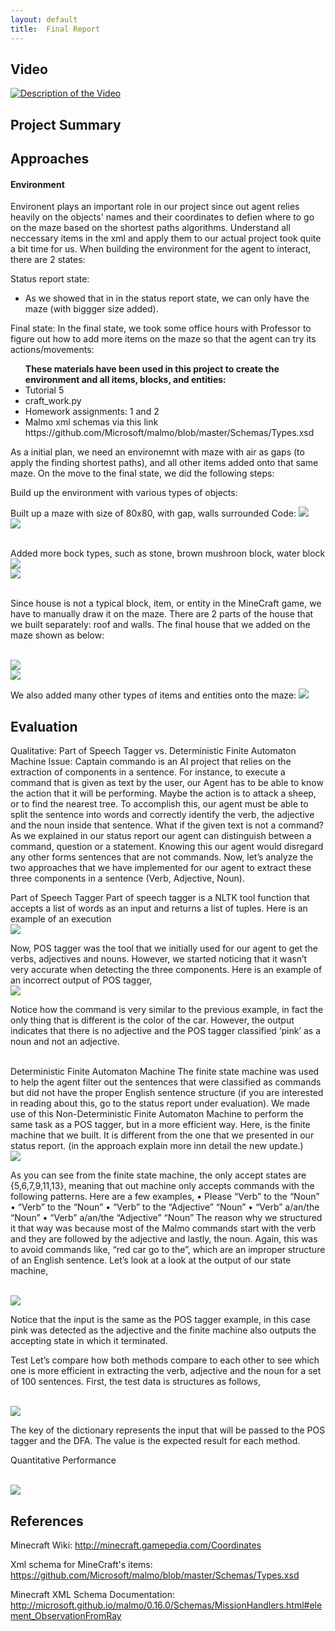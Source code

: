 ```yaml
---
layout: default
title:  Final Report
---
```


## Video

[![Description of the Video](https://img.youtube.com/vi/FI3aW0RabBg/0.jpg)](https://www.youtube.com/watch?v=FI3aW0RabBg)

## Project Summary

## Approaches
<h4>Environment</h4>

Environent plays an important role in our project since out agent relies heavily on the objects' names and their coordinates to defien where to go on the maze based on the shortest paths algorithms.  Understand all neccessary items in the xml and apply them to our actual project took quite a bit time for us.  When building the environment for the agent to interact, there are 2 states:

Status report state:
- As we showed that in in the status report state, we can only have the maze (with biggger size added).

Final state: 
In the final state, we took some office hours with Professor to figure out how to add more items on the maze so that the agent can try its actions/movements:

<ul><b>These materials have been used in this project to create the environment and all items, blocks, and entities:</b>
  <li>Tutorial 5</li>
  <li>craft_work.py</li>
  <li>Homework assignments: 1 and 2</li>
  <li>Malmo xml schemas via this link https://github.com/Microsoft/malmo/blob/master/Schemas/Types.xsd</li>
</ul>

As a initial plan, we need an environemnt with maze with air as gaps (to apply the finding shortest paths), and all other items added onto that same maze.  On the move to the final state, we did the following steps:

Build up the environment with various types of objects:

Built up a maze with size of 80x80, with gap, walls surrounded
Code:
<img src="http://farm5.staticflickr.com/4262/35079539232_e6a313a361_b.jpg">
<br>
<img src="http://farm5.staticflickr.com/4238/35205019196_d29a17defe_b.jpg">


<br>Added more bock types, such as stone, brown mushroon block, water block
<img src="http://farm5.staticflickr.com/4244/35115539441_db38d744a6_b.jpg">
<br>
<img src="http://farm5.staticflickr.com/4227/35205250156_2b1254454c_b.jpg">

<br>Since house is not a typical block, item, or entity in the MineCraft game, we have to manually draw it on the maze.  There are 2 parts of the house that we built separately: roof and walls.  The final house that we added on the maze shown as below:

<br><img src="http://farm5.staticflickr.com/4247/35157519921_fcd372813f_b.jpg">
<br>
<img src="http://farm5.staticflickr.com/4275/35121143702_7d4d37fa24_b.jpg">

We also added many other types of items and entities onto the maze:
<img src="http://farm5.staticflickr.com/4277/34900234660_eea9cdcee3_b.jpg">





## Evaluation
Qualitative:
Part of Speech Tagger vs. Deterministic Finite Automaton Machine 
Issue: Captain commando is an AI project that relies on the extraction of components in a sentence. For instance, to execute a command that is given as text by the user, our Agent has to be able to know the action that it will be performing. Maybe the action is to attack a sheep, or to find the nearest tree. To accomplish this, our agent must be able to split the sentence into words and correctly identify the verb, the adjective and the noun inside that sentence. What if the given text is not a command? As we explained in our status report our agent can distinguish between a command, question or a statement. Knowing this our agent would disregard any other forms sentences that are not commands.  Now, let’s analyze the two approaches that we have implemented for our agent to extract these three components in a sentence (Verb, Adjective, Noun).

Part of Speech Tagger
Part of speech tagger is a NLTK tool function that accepts a list of words as an input and returns a list of tuples. 
Here is an example of an execution 
<br><img src="http://farm5.staticflickr.com/4234/35168377281_6f27073853_b.jpg">

Now, POS tagger was the tool that we initially used for our agent to get the verbs, adjectives and nouns. However, we started noticing that it wasn’t very accurate when detecting the three components. 
Here is an example of an incorrect output of POS tagger,
<br><img src="http://farm5.staticflickr.com/4284/34454444504_83521a11ef_b.jpg"> 

Notice how the command is very similar to the previous example, in fact the only thing that is different is the color of the car. However, the output indicates that there is no adjective and the POS tagger classified ‘pink’ as a noun and not an adjective.

<br>
Deterministic Finite Automaton Machine
The finite state machine was used to help the agent filter out the sentences that were classified as commands but did not have the proper English sentence structure (if you are interested in reading about this, go to the status report under evaluation). We made use of this Non-Deterministic Finite Automaton Machine to perform the same task as a POS tagger, but in a more efficient way. 
Here, is the finite machine that we built. It is different from the one that we presented in our status report. (in the approach explain more inn detail the new update.)

<br>
<img src="blob:https://www.flickr.com/60475818-b694-4718-82e2-b752857c4b4b">

As you can see from the finite state machine, the only accept states are {5,6,7,9,11,13}, meaning that out machine only accepts commands with the following patterns.
Here are a few examples,
•	Please “Verb” to the “Noun”
•	“Verb” to the “Noun”
•	“Verb” to the “Adjective” “Noun”
•	“Verb” a/an/the “Noun”
•	“Verb” a/an/the “Adjective” “Noun”
The reason why we structured it that way was because most of the Malmo commands start with the verb and they are followed by the adjective and lastly, the noun. Again, this was to avoid commands like, “red car go to the”, which are an improper structure of an English sentence. 
Let’s look at a look at the output of our state machine, 

<br>
<img src="http://farm5.staticflickr.com/4233/34454470054_9824325e1f_b.jpg">

Notice that the input is the same as the POS tagger example, in this case pink was detected as the adjective and the finite machine also outputs the accepting state in which it terminated.

Test 
Let’s compare how both methods compare to each other to see which one is more efficient in extracting the verb, adjective and the noun for a set of 100 sentences. 
First, the test data is structures as follows,

<br>
<img src="http://farm5.staticflickr.com/4241/35131867982_518e028f2c_b.jpg">

The key of the dictionary represents the input that will be passed to the POS tagger and the DFA. The value is the expected result for each method. 

Quantitative 
Performance 

<br>
<img src="http://farm5.staticflickr.com/4274/35298271455_d395458f38_b.jpg">



## References

Minecraft Wiki: 
http://minecraft.gamepedia.com/Coordinates

Xml schema for MineCraft's items:
https://github.com/Microsoft/malmo/blob/master/Schemas/Types.xsd

Minecraft XML Schema Documentation:
http://microsoft.github.io/malmo/0.16.0/Schemas/MissionHandlers.html#element_ObservationFromRay



